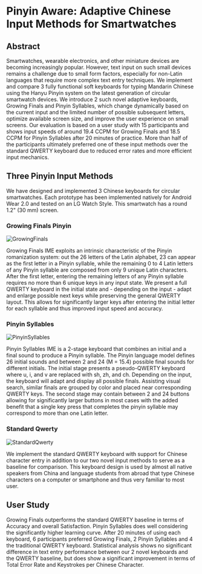 # Pinyin Aware: Adaptive Chinese Input Methods for Smartwatches


## Abstract

Smartwatches, wearable electronics, and other miniature devices are becoming increasingly popular. However, text input on such small devices remains a challenge due to small form factors, especially for non-Latin languages that require more complex text entry techniques. We implement and compare 3 fully functional soft keyboards for typing Mandarin Chinese using the Hanyu Pinyin system on the latest generation of circular smartwatch devices. We introduce 2 such novel adaptive keyboards, Growing Finals and Pinyin Syllables, which change dynamically based on the current input and the limited number of possible subsequent letters, optimize available screen size, and improve the user experience on small screens.
Our evaluation is based on a user study with 15 participants and shows input speeds of around 19.4 CCPM for Growing Finals and 18.5 CCPM for Pinyin Syllables after 20 minutes of practice. More than half of the participants ultimately preferred one of these input methods over the standard QWERTY keyboard due to reduced error rates and more efficient input mechanics.


## Three Pinyin Input Methods

We have designed and implemented 3 Chinese keyboards for circular smartwatches. Each prototype has been implemented natively for Android Wear 2.0 and tested on an LG Watch Style. This smartwatch has a round 1.2" (30 mm) screen.


### Growing Finals Pinyin
![GrowingFinals](https://raw.githubusercontent.com/rednoah/dual-swipe-pinyin/master/screenshots/GrowingFinals.gif "GrowingFinals")

Growing Finals IME exploits an intrinsic characteristic of the Pinyin romanization system: out the 26 letters of the Latin alphabet, 23 can appear as the first letter in a Pinyin syllable, while the remaining 0 to 4 Latin letters of any Pinyin syllable are composed from only 9 unique Latin characters. After the first letter, entering the remaining letters of any Pinyin syllable requires no more than 6 unique keys in any input state. We present a full QWERTY keyboard in the initial state and - depending on the input - adapt and enlarge possible next keys while preserving the general QWERTY layout. This allows for significantly larger keys after entering the initial letter for each syllable and thus improved input speed and accuracy.



### Pinyin Syllables
![PinyinSyllables](https://raw.githubusercontent.com/rednoah/dual-swipe-pinyin/master/screenshots/PinyinSyllables.gif "PinyinSyllables")

Pinyin Syllables IME is a 2-stage keyboard that combines an initial and a final sound to produce a Pinyin syllable. The Pinyin language model defines 26 initial sounds and between 2 and 24 (M = 15.4) possible final sounds for different initials. The initial stage presents a pseudo-QWERTY keyboard where u, i, and v are replaced with sh, zh, and ch. Depending on the input, the keyboard will adapt and display all possible finals. Assisting visual search, similar finals are grouped by color and placed near corresponding QWERTY keys. The second stage may contain between 2 and 24 buttons allowing for significantly larger buttons in most cases with the added benefit that a single key press that completes the pinyin syllable may correspond to more than one Latin letter.



### Standard Qwerty
![StandardQwerty](https://raw.githubusercontent.com/rednoah/dual-swipe-pinyin/master/screenshots/StandardQwerty.gif "StandardQwerty")

We implement the standard QWERTY keyboard with support for Chinese character entry in addition to our two novel input methods to serve as a baseline for comparison. This keyboard design is used by almost all native speakers from China and language students from abroad that type Chinese characters on a computer or smartphone and thus very familiar to most user.


## User Study

Growing Finals outperforms the standard QWERTY baseline in terms of Accuracy and overall Satisfaction. Pinyin Syllables does well considering the significantly higher learning curve. After 20 minutes of using each keyboard, 6 participants preferred Growing Finals, 2 Pinyin Syllables and 4 the traditional QWERTY keyboard. Statistical analysis shows no significant difference in text entry performance between our 2 novel keyboards and the QWERTY baseline, but does show a significant improvement in terms of Total Error Rate and Keystrokes per Chinese Character.
